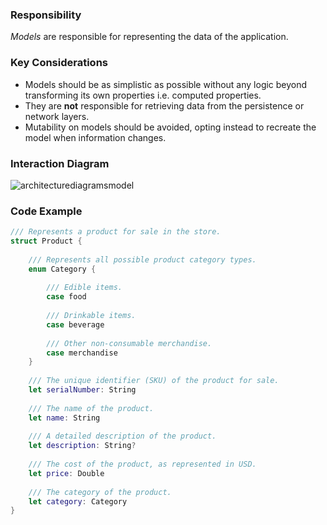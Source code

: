 ### Responsibility
*Models* are responsible for representing the data of the application.

### Key Considerations
* Models should be as simplistic as possible without any logic beyond transforming its own properties i.e. computed properties.
* They are **not** responsible for retrieving data from the persistence or network layers. 
* Mutability on models should be avoided, opting instead to recreate the model when information changes.

### Interaction Diagram
![architecturediagramsmodel](https://user-images.githubusercontent.com/16432044/41422895-ecc46a86-6fc7-11e8-8719-ff2d0134f47d.png)

### Code Example

```swift
/// Represents a product for sale in the store.
struct Product {
    
    /// Represents all possible product category types.
    enum Category {
        
        /// Edible items.
        case food
        
        /// Drinkable items.
        case beverage
        
        /// Other non-consumable merchandise.
        case merchandise
    }
    
    /// The unique identifier (SKU) of the product for sale.
    let serialNumber: String
    
    /// The name of the product.
    let name: String
    
    /// A detailed description of the product.
    let description: String?
    
    /// The cost of the product, as represented in USD.
    let price: Double
    
    /// The category of the product.
    let category: Category
}
```
